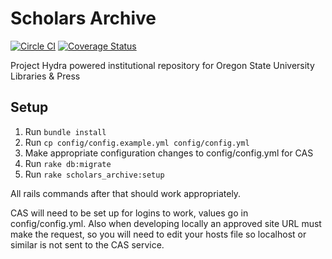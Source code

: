 Scholars Archive
===========================
[![Circle
CI](https://circleci.com/gh/osulp/Scholars-Archive.svg?style=svg)](https://circleci.com/gh/osulp/Scholars-Archive)
[![Coverage
Status](https://coveralls.io/repos/osulp/Scholars-Archive/badge.svg)](https://coveralls.io/r/osulp/Scholars-Archive)

Project Hydra powered institutional repository for Oregon State University
Libraries & Press


Setup
-----------------
1. Run `bundle install`
2. Run `cp config/config.example.yml config/config.yml`
3. Make appropriate configuration changes to config/config.yml for CAS
3. Run `rake db:migrate`
4. Run `rake scholars_archive:setup`

All rails commands after that should work appropriately.

CAS will need to be set up for logins to work, values go in config/config.yml.
Also when developing locally an approved site URL must make the request, so you
will need to edit your hosts file so localhost or similar is not sent to the CAS
service.
